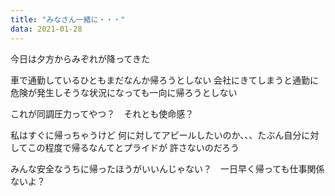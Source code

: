 ```yaml
---
title: "みなさん一緒に・・・"
data: 2021-01-28
---
```

今日は夕方からみぞれが降ってきた

車で通勤しているひともまだなんか帰ろうとしない
会社にきてしまうと通勤に危険が発生しそうな状況になっても一向に帰ろうとしない

これが同調圧力ってやつ？　それとも使命感？

私はすぐに帰っちゃうけど
何に対してアピールしたいのか、、、たぶん自分に対してこの程度で帰るなんてとプライドが
許さないのだろう

みんな安全なうちに帰ったほうがいいんじゃない？　一日早く帰っても仕事関係ないよ？
